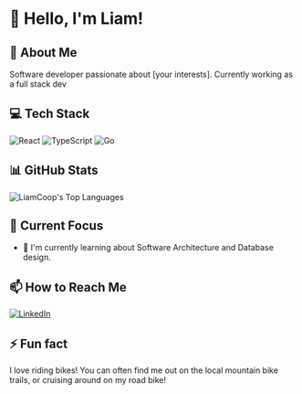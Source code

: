 # 👋 Hello, I'm Liam!

## 🚀 About Me
Software developer passionate about [your interests]. Currently working as a full stack dev

## 💻 Tech Stack
![React](https://img.shields.io/badge/React-61DAFB?style=flat&logo=react&logoColor=black)
![TypeScript](https://img.shields.io/badge/TypeScript-F7DF1E?style=flat&logo=TypeScript&logoColor=black)
![Go](https://img.shields.io/badge/Golang-F7DF1E?style=flat&logo=Go&logoColor=black)

<!-- ![Python](https://img.shields.io/badge/Python-3776AB?style=flat&logo=python&logoColor=white) -->
<!-- Add or modify badges for your tech stack -->


## 📊 GitHub Stats
![LiamCoop's Top Languages](https://github-readme-stats.vercel.app/api/top-langs/?username=LiamCoop&theme=highcontrast&show_icons=true&hide_border=false&layout=compact)

## 🎯 Current Focus
<!--- 🔭 I'm currently working on [Project Name] -->
- 🌱 I'm currently learning about Software Architecture and Database design.

<!--## 🌟 Featured Projects
### [Project Name 1](link-to-project)
Brief description of your project. What problem does it solve? What technologies did you use?

### [Project Name 2](link-to-project)
Another project description. Highlight your achievements and technical challenges overcome.
-->

## 📫 How to Reach Me
[![LinkedIn](https://img.shields.io/badge/LinkedIn-0077B5?style=flat&logo=linkedin&logoColor=white)](https://www.linkedin.com/in/liamcoop/)

## ⚡ Fun fact
I love riding bikes! You can often find me out on the local mountain bike trails, or cruising around on my road bike!
